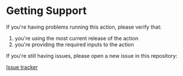 # Getting Support

If you're having problems running this action, please verify that:

1. you're using the most current release of the action
2. you're providing the required inputs to the action

If you're still having issues, please open a new issue in this repository:

[Issue tracker](https://github.com/wesley-dean/publish_container/issues/)
